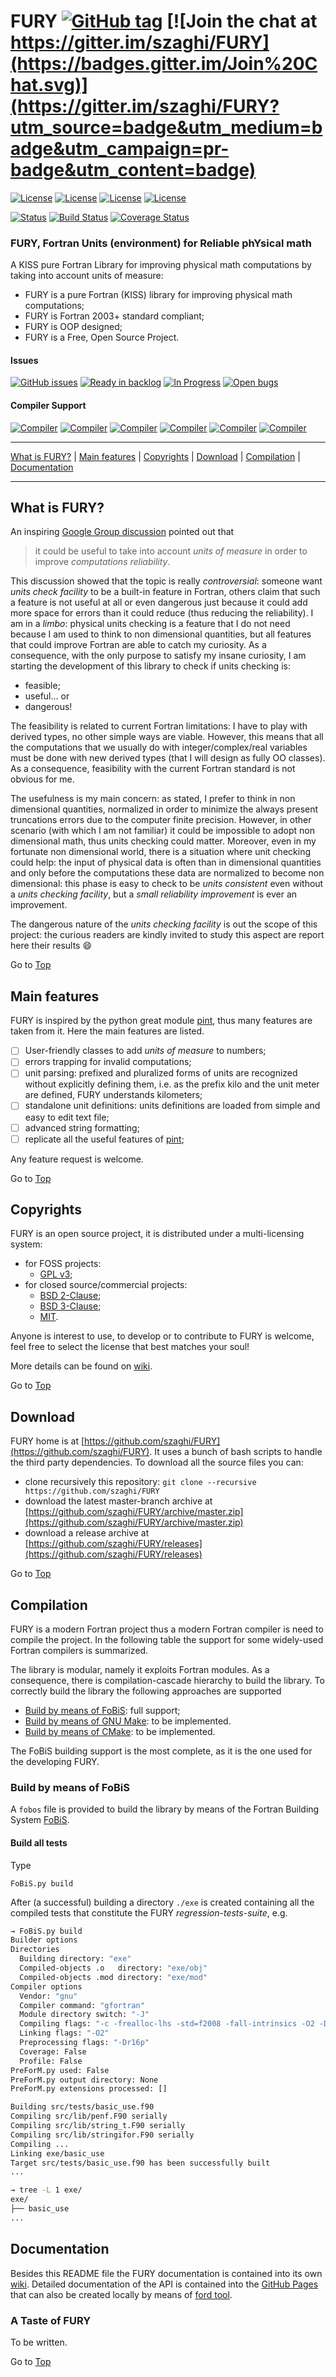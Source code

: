 <a name="top"></a>

# FURY [![GitHub tag](https://img.shields.io/github/tag/szaghi/FURY.svg)]() [![Join the chat at https://gitter.im/szaghi/FURY](https://badges.gitter.im/Join%20Chat.svg)](https://gitter.im/szaghi/FURY?utm_source=badge&utm_medium=badge&utm_campaign=pr-badge&utm_content=badge)

[![License](https://img.shields.io/badge/license-GNU%20GeneraL%20Public%20License%20v3,%20GPLv3-blue.svg)]()
[![License](https://img.shields.io/badge/license-BSD2-red.svg)]()
[![License](https://img.shields.io/badge/license-BSD3-red.svg)]()
[![License](https://img.shields.io/badge/license-MIT-red.svg)]()

[![Status](https://img.shields.io/badge/status-unstable-red.svg)]()
[![Build Status](https://travis-ci.org/szaghi/FURY.svg?branch=master)](https://travis-ci.org/szaghi/FURY)
[![Coverage Status](https://img.shields.io/codecov/c/github/szaghi/FURY.svg)](http://codecov.io/github/szaghi/FURY?branch=master)

### FURY, Fortran Units (environment) for Reliable phYsical math

A KISS pure Fortran Library for improving physical math computations by taking into account units of measure:

- FURY is a pure Fortran (KISS) library for improving physical math computations;
- FURY is Fortran 2003+ standard compliant;
- FURY is OOP designed;
- FURY is a Free, Open Source Project.

#### Issues

[![GitHub issues](https://img.shields.io/github/issues/szaghi/FURY.svg)]()
[![Ready in backlog](https://badge.waffle.io/szaghi/FURY.png?label=ready&title=Ready)](https://waffle.io/szaghi/FURY)
[![In Progress](https://badge.waffle.io/szaghi/FURY.png?label=in%20progress&title=In%20Progress)](https://waffle.io/szaghi/FURY)
[![Open bugs](https://badge.waffle.io/szaghi/FURY.png?label=bug&title=Open%20Bugs)](https://waffle.io/szaghi/FURY)

#### Compiler Support

[![Compiler](https://img.shields.io/badge/GNU-v5.3.x+-brightgreen.svg)]()
[![Compiler](https://img.shields.io/badge/Intel-v16.x+-brightgreen.svg)]()
[![Compiler](https://img.shields.io/badge/IBM%20XL-not%20tested-yellow.svg)]()
[![Compiler](https://img.shields.io/badge/g95-not%20tested-yellow.svg)]()
[![Compiler](https://img.shields.io/badge/NAG-not%20tested-yellow.svg)]()
[![Compiler](https://img.shields.io/badge/PGI-not%20tested-yellow.svg)]()

---

[What is FURY?](#what-is-FURY) | [Main features](#main-features) | [Copyrights](#copyrights) | [Download](#download) | [Compilation](#compilation) | [Documentation](#documentation)

---

## What is FURY?

An inspiring [Google Group discussion](https://groups.google.com/forum/#!topic/comp.lang.fortran/1TbfQlAmKx8) pointed out that

> it could be useful to take into account *units of measure* in order to improve *computations reliability*.

This discussion showed that the topic is really *controversial*: someone want *units check facility* to be a built-in feature in Fortran, others claim that such a feature is not useful at all or even dangerous just because it could add more space for errors than it could reduce (thus reducing the reliability). I am in a *limbo*: physical units checking is a feature that I do not need because I am used to think to non dimensional quantities, but all features that could improve Fortran are able to catch my curiosity. As a consequence, with the only purpose to satisfy my insane curiosity, I am starting the development of this library to check if units checking is:

+ feasible;
+ useful... or
+ dangerous!

The feasibility is related to current Fortran limitations: I have to play with derived types, no other simple ways are viable. However, this means that all the computations that we usually do with integer/complex/real variables must be done with new derived types (that I will design as fully OO classes). As a consequence, feasibility with the current Fortran standard is not obvious for me.

The usefulness is my main concern: as stated, I prefer to think in non dimensional quantities, normalized in order to minimize the always present truncations errors due to the computer finite precision. However, in other scenario (with which I am not familiar) it could be impossible to adopt non dimensional math, thus units checking could matter. Moreover, even in my fortunate non dimensional world, there is a situation where unit checking could help: the input of physical data is often than in dimensional quantities and only before the computations these data are normalized to become non dimensional: this phase is easy to check to be *units consistent* even without a *units checking facility*, but a *small reliability improvement* is ever an improvement.

The dangerous nature of the *units checking facility* is out the scope of this project: the curious readers are kindly invited to study this aspect are report here their results :smile:

Go to [Top](#top)

## Main features

FURY is inspired by the python great module [pint](https://github.com/hgrecco/pint), thus many features are taken from it. Here the main features are listed.

* [ ] User-friendly classes to add *units of measure* to numbers;
* [ ] errors trapping for invalid computations;
* [ ] unit parsing: prefixed and pluralized forms of units are recognized without explicitly defining them, i.e. as the prefix kilo and the unit meter are defined, FURY understands kilometers;
* [ ] standalone unit definitions: units definitions are loaded from simple and easy to edit text file;
* [ ] advanced string formatting;
* [ ] replicate all the useful features of [pint](https://github.com/hgrecco/pint);

Any feature request is welcome.

Go to [Top](#top)

## Copyrights

FURY is an open source project, it is distributed under a multi-licensing system:

+ for FOSS projects:
  - [GPL v3](http://www.gnu.org/licenses/gpl-3.0.html);
+ for closed source/commercial projects:
  - [BSD 2-Clause](http://opensource.org/licenses/BSD-2-Clause);
  - [BSD 3-Clause](http://opensource.org/licenses/BSD-3-Clause);
  - [MIT](http://opensource.org/licenses/MIT).

Anyone is interest to use, to develop or to contribute to FURY is welcome, feel free to select the license that best matches your soul!

More details can be found on [wiki](https://github.com/szaghi/FURY/wiki/Copyrights).

Go to [Top](#top)

## Download

FURY home is at [https://github.com/szaghi/FURY](https://github.com/szaghi/FURY). It uses a bunch of bash scripts to handle the third party dependencies. To download all the source files you can:

+ clone recursively this repository: `git clone --recursive https://github.com/szaghi/FURY`
+ download the latest master-branch archive at [https://github.com/szaghi/FURY/archive/master.zip](https://github.com/szaghi/FURY/archive/master.zip)
+ download a release archive at [https://github.com/szaghi/FURY/releases](https://github.com/szaghi/FURY/releases)

Go to [Top](#top)

## Compilation

FURY is a modern Fortran project thus a modern Fortran compiler is need to compile the project. In the following table the support for some widely-used Fortran compilers is summarized.

The library is modular, namely it exploits Fortran modules. As a consequence, there is compilation-cascade hierarchy to build the library. To correctly build the library the following approaches are supported

+ [Build by means of FoBiS](#build-by-means-of-fobis): full support;
+ [Build by means of GNU Make](#build-by-means-of-gnu-make): to be implemented.
+ [Build by means of CMake](#build-by-means-of-cmake): to be implemented.

The FoBiS building support is the most complete, as it is the one used for the developing FURY.

### Build by means of FoBiS

A `fobos` file is provided to build the library by means of the Fortran Building System [FoBiS](https://github.com/szaghi/FoBiS).

#### Build all tests

Type

```shell
FoBiS.py build
```

After (a successful) building a directory `./exe` is created containing all the compiled tests that constitute the FURY *regression-tests-suite*, e.g.

```bash
→ FoBiS.py build
Builder options
Directories
  Building directory: "exe"
  Compiled-objects .o   directory: "exe/obj"
  Compiled-objects .mod directory: "exe/mod"
Compiler options
  Vendor: "gnu"
  Compiler command: "gfortran"
  Module directory switch: "-J"
  Compiling flags: "-c -frealloc-lhs -std=f2008 -fall-intrinsics -O2 -Dr16p"
  Linking flags: "-O2"
  Preprocessing flags: "-Dr16p"
  Coverage: False
  Profile: False
PreForM.py used: False
PreForM.py output directory: None
PreForM.py extensions processed: []

Building src/tests/basic_use.f90
Compiling src/lib/penf.F90 serially
Compiling src/lib/string_t.F90 serially
Compiling src/lib/stringifor.F90 serially
Compiling ...
Linking exe/basic_use
Target src/tests/basic_use.f90 has been successfully built
...

→ tree -L 1 exe/
exe/
├── basic_use
...
```

## Documentation

Besides this README file the FURY documentation is contained into its own [wiki](https://github.com/szaghi/FURY/wiki). Detailed documentation of the API is contained into the [GitHub Pages](http://szaghi.github.io/FURY/index.html) that can also be created locally by means of [ford tool](https://github.com/cmacmackin/ford).

### A Taste of FURY

To be written.

Go to [Top](#top)

